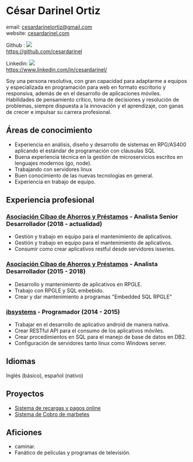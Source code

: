 # César Darinel Ortiz  
 email: <cesardarinelortiz@gmail.com>  
 website: [cesardarinel.com](https://www.cesardarinel.com)  
 
 Github : [<img src="https://img.shields.io/badge/GitHub-100000?style=for-the-badge&logo=github&logoColor=white">](https://github.com/cesardarinel?tab=followers)  
 https://github.com/cesardarinel   
 
 Linkedin:  [<img src="https://img.shields.io/badge/linkedin-%230077B5.svg?&style=for-the-badge&logo=linkedin&logoColor=white" />](https://www.linkedin.com/in/cesardarinel/)   
 https://www.linkedin.com/in/cesardarinel/   
 
 
Soy una persona resolutiva, con gran capacidad para adaptarme a equipos y especializada en programación para web en formato escritorio y responsiva, además de en el desarrollo de aplicaciones móviles.
Habilidades de pensamiento crítico, toma de decisiones y resolución de problemas, siempre dispuesta a la innovación y el aprendizaje, con ganas de crecer e impulsar su carrera profesional.   

## Áreas de conocimiento

-  Experiencia en análisis, diseño y desarrollo de sistemas en RPG/AS400 aplicando el estándar de programación con cláusulas SQL  
-  Buena experiencia técnica en la gestión de microservicios escritos en lenguajes modernos (go, node).  
-  Trabajando con servidores linux  
-  Buen conocimiento de las nuevas tecnologías en general.  
-  Experiencia en trabajo de equipo.  

## Experiencia profesional

### [Asociación Cibao de Ahorros y Préstamos](https://www.acap.com.do/) - Analista Senior Desarrollador (2018 - actualidad)
- Gestión y trabajo en equipo para el mantenimiento de aplicativos. 
- Gestión y trabajo en equipo para el mantenimiento de aplicativos. 
- Consumir como crear aplicativos restful desde servidores isseries.  

### [Asociación Cibao de Ahorros y Préstamos](https://www.acap.com.do/) - Analista Desarrollador (2015 - 2018)
- Desarrollo y mantenimiento de aplicativos en RPGLE.  
- Trabajo con RPGLE y SQL embebido.   
- Crear y dar mantenimiento a programas "Embedded SQL RPGLE"

### [ibsystems](https://www.ibsystems.com.do/) - Programador (2014 - 2015)
- Trabajar en el desarrollo de aplicativo android de manera nativa.   
- Crear RESTful API para el consumo de los aplicativos móviles.  
- Crear procedimientos en SQL para el manejo de base de datos en DB2. 
- Configuración de servidores tanto linux como Windows server.

## Idiomas
Inglés (básico), español (nativo)

## Proyectos
- [Sistema de recargas y pagos online](https://pagosnemo.com/)
- [Sistema de Cobro de marbetes](https://coopopular.com/)

## Aficiones
- caminar.  
- Fanático de películas y programas de televisión.  

